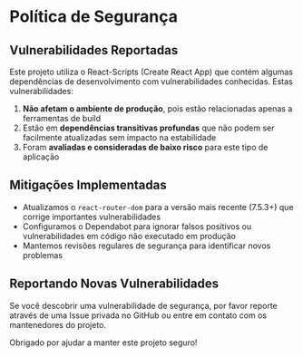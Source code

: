# Política de Segurança

## Vulnerabilidades Reportadas

Este projeto utiliza o React-Scripts (Create React App) que contém algumas dependências de desenvolvimento com vulnerabilidades conhecidas. Estas vulnerabilidades:

1. **Não afetam o ambiente de produção**, pois estão relacionadas apenas a ferramentas de build
2. Estão em **dependências transitivas profundas** que não podem ser facilmente atualizadas sem impacto na estabilidade
3. Foram **avaliadas e consideradas de baixo risco** para este tipo de aplicação

## Mitigações Implementadas

- Atualizamos o `react-router-dom` para a versão mais recente (7.5.3+) que corrige importantes vulnerabilidades
- Configuramos o Dependabot para ignorar falsos positivos ou vulnerabilidades em código não executado em produção
- Mantemos revisões regulares de segurança para identificar novos problemas

## Reportando Novas Vulnerabilidades

Se você descobrir uma vulnerabilidade de segurança, por favor reporte através de uma Issue privada no GitHub ou entre em contato com os mantenedores do projeto.

Obrigado por ajudar a manter este projeto seguro!